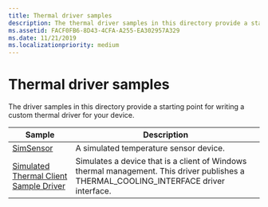 ```yaml
---
title: Thermal driver samples
description: The thermal driver samples in this directory provide a starting point for writing a custom driver for your device.
ms.assetid: FACF0FB6-8D43-4CFA-A255-EA302957A329
ms.date: 11/21/2019
ms.localizationpriority: medium
---
```


# Thermal driver samples

The driver samples in this directory provide a starting point for writing a custom thermal driver for your device.

| Sample | Description |
| --- | --- |
| [SimSensor](https://docs.microsoft.com/samples/microsoft/windows-driver-samples/simsensor---simulated-temperature-sensor-sample-driver) | A simulated temperature sensor device. |
| [Simulated Thermal Client Sample Driver ](https://docs.microsoft.com/samples/microsoft/windows-driver-samples/simthermalclient---simulated-thermal-client-sample-driver) | Simulates a device that is a client of Windows thermal management. This driver publishes a THERMAL_COOLING_INTERFACE driver interface. |
